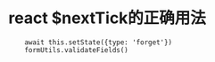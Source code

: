 # react $nextTick的正确用法
        await this.setState({type: 'forget'})
        formUtils.validateFields()